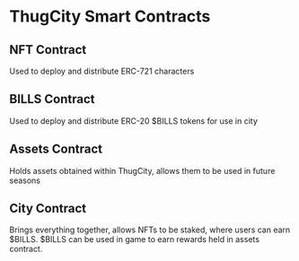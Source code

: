 # ThugCity Smart Contracts

## NFT Contract
Used to deploy and distribute ERC-721 characters

## BILLS Contract
Used to deploy and distribute ERC-20 $BILLS tokens for use in city

## Assets Contract
Holds assets obtained within ThugCity, allows them to be used in future seasons

## City Contract
Brings everything together, allows NFTs to be staked, where users can earn $BILLS. $BILLS can be used in game to earn rewards held in assets contract.
